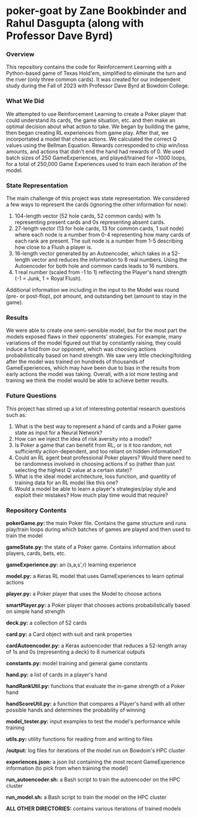 # poker-goat by Zane Bookbinder and Rahul Dasgupta (along with Professor Dave Byrd)

### Overview
This repository contains the code for Reinforcement Learning with a Python-based 
game of Texas Hold'em, simplified to eliminate the turn and the river (only 
three common cards). It was created for our independent study during the Fall
of 2023 with Professor Dave Byrd at Bowdoin College.

### What We Did
We attempted to use Reinforcement Learning to create a Poker player that could
understand its cards, the game situation, etc. and then make an optimal decision
about what action to take. We began by building the game, then began creating 
RL experiences from game play. After that, we incorportated a model that chose 
actions. We calculated the correct Q values using the Bellman Equation. Rewards
corresponded to chip win/loss amounts, and actions that didn't end the hand 
had rewards of 0. We used batch sizes of 250 GameExperiences, and played/trained
for ~1000 loops, for a total of 250,000 Game Experiences used to train each 
iteration of the model.

### State Representation
The main challenge of this project was state representation. We considered a few
ways to represent the cards (ignoring the other information for now):
1. 104-length vector (52 hole cards, 52 common cards) with 1s representing present
cards and 0s representing absent cards.
2. 27-length vector (13 for hole cards, 13 for common cards, 1 suit node) where
each node is a number from 0-4 representing how many cards of each rank are present.
The suit node is a number from 1-5 describing how close to a Flush a player is.
3. 16-length vector generated by an Autoencoder, which takes in a 52-length vector and
reduces the information to 8 real numbers. Using the Autoencoder for both hole
and common cards leads to 16 numbers.
4. 1 real number (scaled from -1 to 1) reflecting the Player's hand strength
(-1 = Junk, 1 = Royal Flush).

Additional information we including in the input to the Model was round (pre- or
post-flop), pot amount, and outstanding bet (amount to stay in the game).

### Results
We were able to create one semi-sensible model, but for the most part the models
exposed flaws in their opponents' strategies. For example, many variations of the 
model figured out that by constantly raising, they could induce a fold from our 
opponent, which was choosing actions probabilistically based on hand strength. 
We saw very little checking/folding after the model was trained on hundreds of 
thousands of GameExperiences, which may have been due to bias in the results from
early actions the model was taking. Overall, with a lot more testing and training
we think the model would be able to achieve better results.

### Future Questions
This project has stirred up a lot of interesting potential research questions 
such as:
1. What is the best way to represent a hand of cards and a Poker game state as 
input for a Neural Network?
2. How can we inject the idea of risk aversity into a model?
3. Is Poker a game that can benefit from RL, or is it too random, not sufficiently
action-dependent, and too reliant on hidden information?
4. Could an RL agent beat professional Poker players? Would there need to be 
randomness involved in choosing actions if so (rather than just selecting the
highest Q value at a certain state)?
5. What is the ideal model architecture, loss function, and quantity of training
data for an RL model like this one?
6. Would a model be able to learn a player's strategies/play style and exploit
their mistakes? How much play time would that require?

### Repository Contents
**pokerGame.py:** the main Poker file. Contains the game structure and runs
play/train loops during which batches of games are played and then used to 
train the model

**gameState.py:** the state of a Poker game. Contains information about players,
cards, bets, etc. 

**gameExperience.py:** an (s,a,s',r) learning experience

**model.py:** a Keras RL model that uses GameExperiences to learn optimal actions

**player.py:** a Poker player that uses the Model to choose actions

**smartPlayer.py:** a Poker player that chooses actions probabilistically based
on simple hand strength

**deck.py:** a collection of 52 cards

**card.py:** a Card object with suit and rank properties

**cardAutoencoder.py:** a Keras autoencoder that reduces a 52-length array of 
1s and 0s (representing a deck) to 8 numerical outputs

**constants.py:** model training and general game constants

**hand.py:** a list of cards in a player's hand

**handRankUtil.py:** functions that evaluate the in-game strength of a Poker hand

**handScoreUtil.py:** a function that compares a Player's hand with all other 
possible hands and determines the probability of winning

**model_tester.py:** input examples to test the model's performance while training

**utils.py:** utility functions for reading from and writing to files

**/output:** log files for iterations of the model run on Bowdoin's HPC cluster

**experiences.json:** a json list containing the most recent GameExperience information
(to pick from when training the model)

**run_autoencoder.sh:** a Bash script to train the autoencoder on the HPC cluster

**run_model.sh:** a Bash script to train the model on the HPC cluster

**ALL OTHER DIRECTORIES:** contains various iterations of trained models
